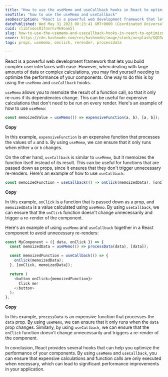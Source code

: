 ```yaml
---
title: "How to use the useMemo and useCallback hooks in React to optimize performance by avoiding unnecessary re-renders"
seoTitle: "how to use the useMemo and useCallback"
seoDescription: "React is a powerful web development framework that lets you build complex user interfaces with ease. However, when dealing with large amounts of data or com"
datePublished: Wed May 31 2023 08:23:41 GMT+0000 (Coordinated Universal Time)
cuid: clibfxoos01fnvrnv4k9oae5l
slug: how-to-use-the-usememo-and-usecallback-hooks-in-react-to-optimize-performance-by-avoiding-unnecessary-re-renders
cover: https://cdn.hashnode.com/res/hashnode/image/stock/unsplash/GQD3Av_9A88/upload/f523f575f3257bf12351c9116a6c0d3a.jpeg
tags: props, usememo, onclick, rerender, processdata

---
```


React is a powerful web development framework that lets you build complex user interfaces with ease. However, when dealing with large amounts of data or complex calculations, you may find yourself needing to optimize the performance of your components. One way to do this is by using the `useMemo` and `useCallback` hooks.

`useMemo` allows you to memoize the result of a function call, so that it only re-runs if its dependencies change. This can be useful for expensive calculations that don't need to be run on every render. Here's an example of how to use `useMemo`:

```javascript
const memoizedValue = useMemo(() => expensiveFunction(a, b), [a, b]);
```

**Copy**

In this example, `expensiveFunction` is an expensive function that processes the values of `a` and `b`. By using `useMemo`, we can ensure that it only runs when either `a` or `b` changes.

On the other hand, `useCallback` is similar to `useMemo`, but it memoizes the function itself instead of its result. This can be useful for functions that are passed down as props, since it ensures that they don't trigger unnecessary re-renders. Here's an example of how to use `useCallback`:

```javascript
const memoizedFunction = useCallback(() => onClick(memoizedData), [onClick, memoizedData]);
```

**Copy**

In this example, `onClick` is a function that is passed down as a prop, and `memoizedData` is a value calculated using `useMemo`. By using `useCallback`, we can ensure that the `onClick` function doesn't change unnecessarily and trigger a re-render of the component.

Here's an example of using `useMemo` and `useCallback` together in a React component to avoid unnecessary re-renders:

```javascript
const MyComponent = ({ data, onClick }) => {
  const memoizedData = useMemo(() => processData(data), [data]);

  const memoizedFunction = useCallback(() => {
    onClick(memoizedData);
  }, [onClick, memoizedData]);

  return (
    <button onClick={memoizedFunction}>
      Click me!
    </button>
  );
};
```

**Copy**

In this example, `processData` is an expensive function that processes the `data` prop. By using `useMemo`, we can ensure that it only runs when the `data` prop changes. Similarly, by using `useCallback`, we can ensure that the `onClick` function doesn't change unnecessarily and triggers a re-render of the component.

In conclusion, React provides several hooks that can help you optimize the performance of your components. By using `useMemo` and `useCallback`, you can ensure that expensive calculations and function calls are only executed when necessary, which can lead to significant performance improvements in your application.
